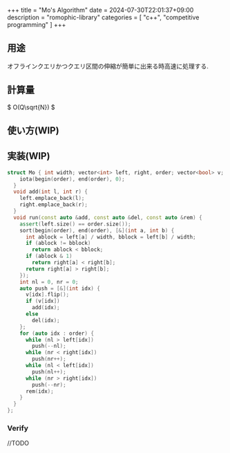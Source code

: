 +++
title = "Mo's Algorithm"
date = 2024-07-30T22:01:37+09:00
description = "romophic-library"
categories = [
  "c++",
  "competitive programming"
]
+++
## 用途

オフラインクエリかつクエリ区間の伸縮が簡単に出来る時高速に処理する.

## 計算量

$ O(Q\sqrt{N}) $

## 使い方(WIP)

## 実装(WIP)

```cpp
struct Mo { int width; vector<int> left, right, order; vector<bool> v; Mo(int N, int Q) : width((int)sqrt(N)), order(Q), v(N) {
    iota(begin(order), end(order), 0);
  }
  void add(int l, int r) {
    left.emplace_back(l);
    right.emplace_back(r);
  }
  void run(const auto &add, const auto &del, const auto &rem) {
    assert(left.size() == order.size());
    sort(begin(order), end(order), [&](int a, int b) {
      int ablock = left[a] / width, bblock = left[b] / width;
      if (ablock != bblock)
        return ablock < bblock;
      if (ablock & 1)
        return right[a] < right[b];
      return right[a] > right[b];
    });
    int nl = 0, nr = 0;
    auto push = [&](int idx) {
      v[idx].flip();
      if (v[idx])
        add(idx);
      else
        del(idx);
    };
    for (auto idx : order) {
      while (nl > left[idx])
        push(--nl);
      while (nr < right[idx])
        push(nr++);
      while (nl < left[idx])
        push(nl++);
      while (nr > right[idx])
        push(--nr);
      rem(idx);
    }
  }
};
```

### Verify

//TODO
